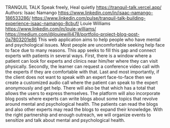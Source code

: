 TRANQUIL TALK Speak freely, Heal quietly
https://tranquil-talk.vercel.app/
 Authors:
Isaac Namango  https://www.linkedin.com/in/isaac-namango-186533286/
https://www.linkedin.com/pulse/tranquil-talk-building-experience-isaac-namango-8cbuf/
Louie Williams  https://www.linkedin.com/in/louie-williams/
https://medium.com/@louiewilli478/portfolio-project-blog-post-0a7803201e86
This web application aims to help people who have mental and psychological issues. Most people are uncomfortable seeking help face to face due to many reasons. This app seeks to fill this gap and connect experts with patients in several ways. First, there is a window where a patient can look for experts and clinics near him/her where they can visit physically. Secondly, the learner can request a conference video call with the experts if they are comfortable with that. Last and most importantly, if the client does not want to speak with an expert face-to-face then we create a customized audio call where the patient can speak to the expert anonymously and get help. There will also be that which has a total that allows the users to express themselves. The platform will also incorporate blog posts where experts can write blogs about some topics that revolve around mental and psychological health. The patients can read the blogs and also other experts may read the blogs to expand their knowledge. With the right partnership and enough outreach, we will organize events to sensitize and talk about mental and psychological health.



